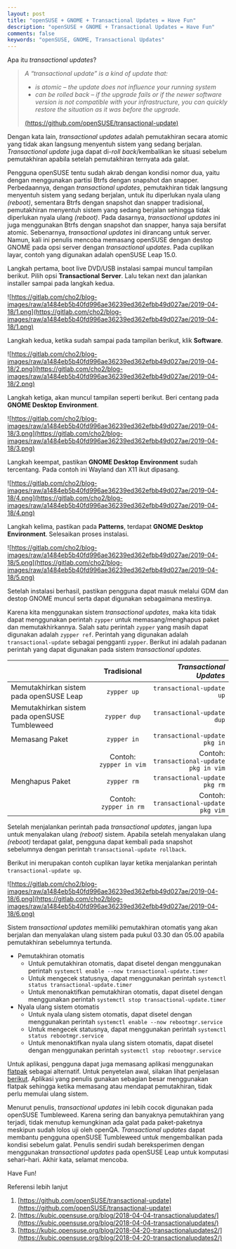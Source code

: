```yaml
---
layout: post
title: "openSUSE + GNOME + Transactional Updates = Have Fun"
description: "openSUSE + GNOME + Transactional Updates = Have Fun"
comments: false
keywords: "openSUSE, GNOME, Transactional Updates"
---
```


Apa itu *transactional updates*?

> *A “transactional update” is a kind of update that:*
> 
> *   *is atomic – the update does not influence your running system*
> *   *can be rolled back – if the upgrade fails or if the newer software version is not compatible with your infrastructure, you can quickly restore the situation as it was before the upgrade.*
> 
> [(https://github.com/openSUSE/transactional-update)](https://github.com/openSUSE/transactional-update)

Dengan kata lain, *transactional updates* adalah pemutakhiran secara atomic yang tidak akan langsung menyentuh sistem yang sedang berjalan. *Transactional update* juga dapat di-*roll back*/kembalikan ke situasi sebelum pemutakhiran apabila setelah pemutakhiran ternyata ada galat.

Pengguna openSUSE tentu sudah akrab dengan kondisi nomor dua, yaitu dengan menggunakan partisi Btrfs dengan snapshot dan snapper. Perbedaannya, dengan *transactional updates*, pemutakhiran tidak langsung menyentuh sistem yang sedang berjalan, untuk itu diperlukan nyala ulang *(reboot)*, sementara Btrfs dengan snapshot dan snapper tradisional, pemutakhiran menyentuh sistem yang sedang berjalan sehingga tidak diperlukan nyala ulang *(reboot)*. Pada dasarnya, *transactional updates* ini juga menggunakan Btrfs dengan snapshot dan snapper, hanya saja bersifat atomic. Sebenarnya, *transactional updates* ini dirancang untuk server. Namun, kali ini penulis mencoba memasang openSUSE dengan destop GNOME pada opsi server dengan *transactional updates*. Pada cuplikan layar, contoh yang digunakan adalah openSUSE Leap 15.0.

Langkah pertama, boot live DVD/USB instalasi sampai muncul tampilan berikut. Pilih opsi **Transactional Server**. Lalu tekan next dan jalankan installer sampai pada langkah kedua.

![https://gitlab.com/cho2/blog-images/raw/a1484eb5b40fd996ae36239ed362efbb49d027ae/2019-04-18/1.png](https://gitlab.com/cho2/blog-images/raw/a1484eb5b40fd996ae36239ed362efbb49d027ae/2019-04-18/1.png)

Langkah kedua, ketika sudah sampai pada tampilan berikut, klik **Software**.

![https://gitlab.com/cho2/blog-images/raw/a1484eb5b40fd996ae36239ed362efbb49d027ae/2019-04-18/2.png](https://gitlab.com/cho2/blog-images/raw/a1484eb5b40fd996ae36239ed362efbb49d027ae/2019-04-18/2.png)

Langkah ketiga, akan muncul tampilan seperti berikut. Beri centang pada **GNOME Desktop Environment**.

![https://gitlab.com/cho2/blog-images/raw/a1484eb5b40fd996ae36239ed362efbb49d027ae/2019-04-18/3.png](https://gitlab.com/cho2/blog-images/raw/a1484eb5b40fd996ae36239ed362efbb49d027ae/2019-04-18/3.png)

Langkah keempat, pastikan **GNOME Desktop Environment** sudah tercentang. Pada contoh ini Wayland dan X11 ikut dipasang.

![https://gitlab.com/cho2/blog-images/raw/a1484eb5b40fd996ae36239ed362efbb49d027ae/2019-04-18/4.png](https://gitlab.com/cho2/blog-images/raw/a1484eb5b40fd996ae36239ed362efbb49d027ae/2019-04-18/4.png)

Langkah kelima, pastikan pada **Patterns**, terdapat **GNOME Desktop Environment**. Selesaikan proses instalasi.

![https://gitlab.com/cho2/blog-images/raw/a1484eb5b40fd996ae36239ed362efbb49d027ae/2019-04-18/5.png](https://gitlab.com/cho2/blog-images/raw/a1484eb5b40fd996ae36239ed362efbb49d027ae/2019-04-18/5.png)

Setelah instalasi berhasil, pastikan pengguna dapat masuk melalui GDM dan destop GNOME muncul serta dapat digunakan sebagaimana mestinya.

Karena kita menggunakan sistem *transactional updates*, maka kita tidak dapat menggunakan perintah `zypper` untuk memasang/menghapus paket dan memutakhirkannya. Salah satu perintah `zypper` yang masih dapat digunakan adalah `zypper ref`. Perintah yang digunakan adalah `transactional-update` sebagai pengganti `zypper`. Berikut ini adalah padanan perintah yang dapat digunakan pada sistem *transactional updates.*

| | **Tradisional** | _**Transactional Updates**_ |
| ------------- |:-------------:| -----:|
| Memutakhirkan sistem pada openSUSE Leap | `zypper up` | `transactional-update up` |
| Memutakhirkan sistem pada openSUSE Tumbleweed | `zypper dup` | `transactional-update dup`|
| Memasang Paket | `zypper in` | `transactional-update pkg in` |
|| Contoh: `zypper in vim` | Contoh: `transactional-update pkg in vim` |
| Menghapus Paket | `zypper rm`  | `transactional-update pkg rm` |
|| Contoh: `zypper in rm` | Contoh: `transactional-update pkg vim`|

Setelah menjalankan perintah pada *transactional updates*, jangan lupa untuk menyalakan ulang *(reboot)* sistem. Apabila setelah menyalakan ulang *(reboot)* terdapat galat, pengguna dapat kembali pada snapshot sebelumnya dengan perintah `transactional-update rollback`.

Berikut ini merupakan contoh cuplikan layar ketika menjalankan perintah `transactional-update up`.

![https://gitlab.com/cho2/blog-images/raw/a1484eb5b40fd996ae36239ed362efbb49d027ae/2019-04-18/6.png](https://gitlab.com/cho2/blog-images/raw/a1484eb5b40fd996ae36239ed362efbb49d027ae/2019-04-18/6.png)

Sistem *transactional updates* memiliki pemutakhiran otomatis yang akan berjalan dan menyalakan ulang sistem pada pukul 03.30 dan 05.00 apabila pemutakhiran sebelumnya tertunda.

*   Pemutakhiran otomatis
    *   Untuk pemutakhiran otomatis, dapat disetel dengan menggunakan perintah `systemctl enable --now transactional-update.timer`
    *   Untuk mengecek statusnya, dapat menggunakan perintah `systemctl status transactional-update.timer`
    *   Untuk menonaktifkan pemutakhiran otomatis, dapat disetel dengan menggunakan perintah `systemctl stop transactional-update.timer`
*   Nyala ulang sistem otomatis
    *   Untuk nyala ulang sistem otomatis, dapat disetel dengan menggunakan perintah `systemctl enable --now rebootmgr.service`
    *   Untuk mengecek statusnya, dapat menggunakan perintah `systemctl status rebootmgr.service`
    *   Untuk menonaktifkan nyala ulang sistem otomatis, dapat disetel dengan menggunakan perintah `systemctl stop rebootmgr.service`

Untuk aplikasi, pengguna dapat juga memasang aplikasi menggunakan [flatpak](https://flatpak.org/) sebagai alternatif. Untuk penyetelan awal, silakan lihat penjelasan [berikut](https://flatpak.org/setup/openSUSE/). Aplikasi yang penulis gunakan sebagian besar menggunakan flatpak sehingga ketika memasang atau mendapat pemutakhiran, tidak perlu memulai ulang sistem.

Menurut penulis, *transactional updates* ini lebih cocok digunakan pada openSUSE Tumbleweed. Karena sering dan banyaknya pemutakhiran yang terjadi, tidak menutup kemungkinan ada galat pada paket-paketnya meskipun sudah lolos uji oleh openQA. *Transactional updates* dapat membantu pengguna openSUSE Tumbleweed untuk mengembalikan pada kondisi sebelum galat. Penulis sendiri sudah bereksperimen dengan menggunakan *transactional updates* pada openSUSE Leap untuk komputasi sehari–hari. Akhir kata, selamat mencoba.

Have Fun!

Referensi lebih lanjut

1.  [https://github.com/openSUSE/transactional-update](https://github.com/openSUSE/transactional-update)
2.  [https://kubic.opensuse.org/blog/2018-04-04-transactionalupdates/](https://kubic.opensuse.org/blog/2018-04-04-transactionalupdates/)
3.  [https://kubic.opensuse.org/blog/2018-04-20-transactionalupdates2/](https://kubic.opensuse.org/blog/2018-04-20-transactionalupdates2/)
